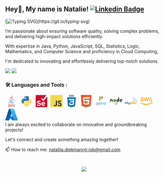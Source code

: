 ## Hey👋, My name is Natalie!  [![Linkedin Badge](https://img.shields.io/badge/-NatalieDi-blue?style=flat&logo=Linkedin&logoColor=white)](https://www.linkedin.com/in/nataliedi)


[![Typing SVG](https://readme-typing-svg.demolab.com/?lines=🌟+Welcome+to+my+profile;👩‍💻+I'm+Software+QA+Engineer;💡+Let's+Collaborate!)](https://git.io/typing-svg)


I’m passionate about ensuring software quality, solving complex problems, 
and delivering high-impact solutions efficiently.

With expertise in Java, Python, JavaScript, SQL, Statistics, Logic, 
Mathematics, and Computer Science and proficiency in Cloud Computing,

I'm dedicated to innovating and effortlessly delivering top-notch solutions.




<!-- Hey there! Welcome to my GitHub profile! I'm Natalie   I'm a Software QA Engineer with a solid foundation in👋 -->


<!--I’m always eager to contribute to innovative and groundbreaking projects.
Have a project in mind? Let’s build something amazing together!
[![Linkedin Badge](https://img.shields.io/badge/-NatalieDi-blue?style=flat&logo=Linkedin&logoColor=white)](https://www.linkedin.com/in/nataliedi)-->


              

<!--
⚡ 
java javascript typescript python selenium maven testng mysql nodejs nginx cucumber aws gcp azure Docker
**NatalieDi/NatalieDi** is a ✨ _special_ ✨ repository because its `README.md` (this file) appears on your GitHub profile.

Here are some ideas to get you started:

- 🔭 I’m currently working on ...
- 🌱 I’m currently learning ...
- 👯 I’m looking to collaborate on ...
- 🤔 I’m looking for help with ...
- 💬 Ask me about ...
- 📫 How to reach me: ...
- 😄 Pronouns: ...
📈 GitHub Stats
- ⚡ Fun fact: ...
-->
<p align='left'>
   <a href="https://github-readme-stats.vercel.app/api?username=romankh3&show_icons=true&count_private=true">
       <img height=175 src="https://github-readme-stats.vercel.app/api?username=NatalieDi&show_icons=true&count_private=true"/></a>
   <a href="https://github.com/romankh3/github-readme-stats">
       <img height=175 src="https://github-readme-stats.vercel.app/api/top-langs/?username=NatalieDi&layout=compact"/></a>
</p>

<!-- ![NatalieDi's GitHub stats](https://github-readme-stats.vercel.app/api?username=NatalieDi&theme=default&show_icons=true) ![Top Langs](https://github-readme-stats.vercel.app/api/top-langs/?username=NatalieDi&layout=compact&langs_count=12)
[![codewars](https://www.codewars.com/users/NatalieDiekmann/badges/large)](https://www.codewars.com/users/NatalieDiekmann)-->





### :hammer_and_wrench: Languages and Tools :
<div>
  <img src="https://github.com/devicons/devicon/blob/master/icons/java/java-original-wordmark.svg" title="Java" alt="Java" width="40" height="40"/>&nbsp;
  <img src="https://github.com/devicons/devicon/blob/master/icons/python/python-original.svg" title="Python" alt="Python" width="40" height="40"/>&nbsp;
   <img src="https://github.com/devicons/devicon/blob/master/icons/selenium/selenium-original.svg" title="Selenium" alt="Selenium" width="40" height="40"/>&nbsp;
  <img src="https://github.com/devicons/devicon/blob/master/icons/javascript/javascript-original.svg" title="JavaScript" alt="JavaScript" width="40" height="40"/>&nbsp;
  <img src="https://github.com/devicons/devicon/blob/master/icons/css3/css3-plain-wordmark.svg"  title="CSS3" alt="CSS" width="40" height="40"/>&nbsp;
  <img src="https://github.com/devicons/devicon/blob/master/icons/html5/html5-original.svg" title="HTML5" alt="HTML" width="40" height="40"/>&nbsp;
   <img src="https://github.com/devicons/devicon/blob/master/icons/pytest/pytest-original-wordmark.svg" title="Pytest" alt="Pytest" width="40" height="40"/>&nbsp;
  <img src="https://github.com/devicons/devicon/blob/master/icons/nodejs/nodejs-original-wordmark.svg" title="NodeJS" alt="NodeJS" width="40" height="40"/>&nbsp;
  <img src="https://github.com/devicons/devicon/blob/master/icons/mysql/mysql-original-wordmark.svg" title="MySQL"  alt="MySQL" width="40" height="40"/>&nbsp;
  <img src="https://github.com/devicons/devicon/blob/master/icons/amazonwebservices/amazonwebservices-plain-wordmark.svg" title="AWS" alt="AWS" width="40" height="40"/>&nbsp;
  <img src="https://github.com/devicons/devicon/blob/master/icons/azure/azure-original.svg" title="Azure" alt="Azure" width="40" height="40"/>&nbsp;
 
</div>
I am always excited to collaborate on innovative and groundbreaking projects!<p></p>

Let's connect and create something amazing together!

📫 How to reach me: <a href='mailto:nataliia.diekmannjr.job@gmail.com'>nataliia.diekmannjr.job@gmail.com</a>




<div align="center" style="margin: 40px 0">
   <a href="https://github.com/NatalieDi/github-profile-views-counter">
       <img width="100px" src="https://komarev.com/ghpvc/?username=NatalieDi">
   </a>
</div>


